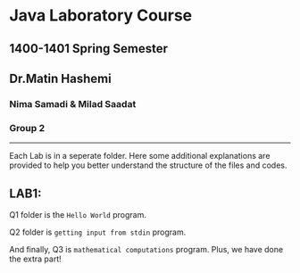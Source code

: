 # Java Laboratory Course
## 1400-1401 Spring Semester
## Dr.Matin Hashemi
### Nima Samadi & Milad Saadat 
### Group 2

___
Each Lab is in a seperate folder. Here some additional explanations are provided to help you better understand the structure of the files and codes.

## LAB1:
Q1 folder is the `Hello World` program. 

Q2 folder is `getting input from stdin` program.

And finally, Q3 is `mathematical computations` program. Plus, we have done the extra part!
